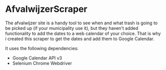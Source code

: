 # AfvalwijzerScraper
The afvalwijzer site is a handy tool to see when and what trash is going to be picked up (if your municipality use it), but they haven't added functionality to add the dates to a web calendar of your choice.
That is why i created this scraper to get the dates and add them to Google Calendar.

It uses the following dependencies:
- Google Calendar API v3
- Selenium Chrome Webdriver